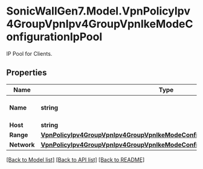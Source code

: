 # SonicWallGen7.Model.VpnPolicyIpv4GroupVpnIpv4GroupVpnIkeModeConfigurationIpPool
IP Pool for Clients.

## Properties

Name | Type | Description | Notes
------------ | ------------- | ------------- | -------------
**Name** | **string** | Address Object name. | [optional] 
**Host** | **string** | Host IP. | [optional] 
**Range** | [**VpnPolicyIpv4GroupVpnIpv4GroupVpnIkeModeConfigurationIpPoolRangeRange**](VpnPolicyIpv4GroupVpnIpv4GroupVpnIkeModeConfigurationIpPoolRangeRange.md) |  | [optional] 
**Network** | [**VpnPolicyIpv4GroupVpnIpv4GroupVpnIkeModeConfigurationIpPoolNetworkNetwork**](VpnPolicyIpv4GroupVpnIpv4GroupVpnIkeModeConfigurationIpPoolNetworkNetwork.md) |  | [optional] 

[[Back to Model list]](../README.md#documentation-for-models) [[Back to API list]](../README.md#documentation-for-api-endpoints) [[Back to README]](../README.md)

